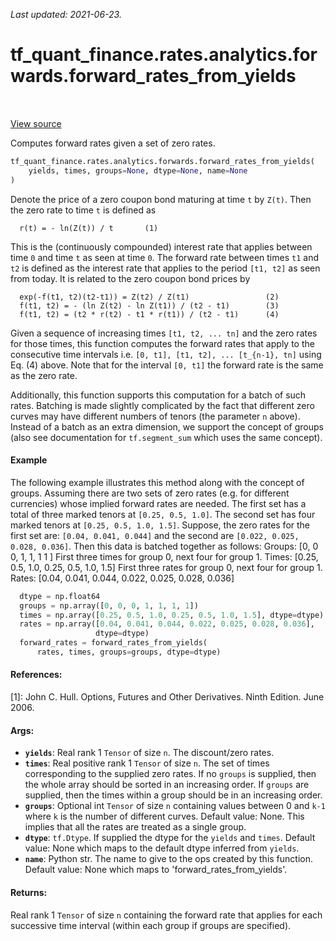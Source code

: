 <!--
This file is generated by a tool. Do not edit directly.
For open-source contributions the docs will be updated automatically.
-->

*Last updated: 2021-06-23.*

<div itemscope itemtype="http://developers.google.com/ReferenceObject">
<meta itemprop="name" content="tf_quant_finance.rates.analytics.forwards.forward_rates_from_yields" />
<meta itemprop="path" content="Stable" />
</div>

# tf_quant_finance.rates.analytics.forwards.forward_rates_from_yields

<!-- Insert buttons and diff -->

<table class="tfo-notebook-buttons tfo-api" align="left">
</table>

<a target="_blank" href="https://github.com/google/tf-quant-finance/blob/master/tf_quant_finance/rates/analytics/forwards.py">View source</a>



Computes forward rates given a set of zero rates.

```python
tf_quant_finance.rates.analytics.forwards.forward_rates_from_yields(
    yields, times, groups=None, dtype=None, name=None
)
```



<!-- Placeholder for "Used in" -->

Denote the price of a zero coupon bond maturing at time `t` by `Z(t)`. Then
the zero rate to time `t` is defined as

```None
  r(t) = - ln(Z(t)) / t       (1)

```

This is the (continuously compounded) interest rate that applies between time
`0` and time `t` as seen at time `0`. The forward rate between times `t1` and
`t2` is defined as the interest rate that applies to the period `[t1, t2]`
as seen from today. It is related to the zero coupon bond prices by

```None
  exp(-f(t1, t2)(t2-t1)) = Z(t2) / Z(t1)                 (2)
  f(t1, t2) = - (ln Z(t2) - ln Z(t1)) / (t2 - t1)        (3)
  f(t1, t2) = (t2 * r(t2) - t1 * r(t1)) / (t2 - t1)      (4)
```

Given a sequence of increasing times `[t1, t2, ... tn]` and the zero rates
for those times, this function computes the forward rates that apply to the
consecutive time intervals i.e. `[0, t1], [t1, t2], ... [t_{n-1}, tn]` using
Eq. (4) above. Note that for the interval `[0, t1]` the forward rate is the
same as the zero rate.

Additionally, this function supports this computation for a batch of such
rates. Batching is made slightly complicated by the fact that different
zero curves may have different numbers of tenors (the parameter `n` above).
Instead of a batch as an extra dimension, we support the concept of groups
(also see documentation for `tf.segment_sum` which uses the same concept).

#### Example

The following example illustrates this method along with the concept of
groups. Assuming there are two sets of zero rates (e.g. for different
currencies) whose implied forward rates are needed. The first set has a total
of three marked tenors at `[0.25, 0.5, 1.0]`. The second set
has four marked tenors at `[0.25, 0.5, 1.0, 1.5]`.
Suppose, the zero rates for the first set are:
`[0.04, 0.041, 0.044]` and the second are `[0.022, 0.025, 0.028, 0.036]`.
Then this data is batched together as follows:
Groups: [0,    0    0,   1,    1,   1    1  ]
First three times for group 0, next four for group 1.
Times:  [0.25, 0.5, 1.0, 0.25, 0.5, 1.0, 1.5]
First three rates for group 0, next four for group 1.
Rates:  [0.04, 0.041, 0.044, 0.022, 0.025, 0.028, 0.036]


```python
  dtype = np.float64
  groups = np.array([0, 0, 0, 1, 1, 1, 1])
  times = np.array([0.25, 0.5, 1.0, 0.25, 0.5, 1.0, 1.5], dtype=dtype)
  rates = np.array([0.04, 0.041, 0.044, 0.022, 0.025, 0.028, 0.036],
                   dtype=dtype)
  forward_rates = forward_rates_from_yields(
      rates, times, groups=groups, dtype=dtype)
```

#### References:

[1]: John C. Hull. Options, Futures and Other Derivatives. Ninth Edition.
  June 2006.

#### Args:


* <b>`yields`</b>: Real rank 1 `Tensor` of size `n`. The discount/zero rates.
* <b>`times`</b>: Real positive rank 1 `Tensor` of size `n`. The set of times
  corresponding to the supplied zero rates. If no `groups` is supplied, then
  the whole array should be sorted in an increasing order. If `groups` are
  supplied, then the times within a group should be in an increasing order.
* <b>`groups`</b>: Optional int `Tensor` of size `n` containing values between 0 and
  `k-1` where `k` is the number of different curves.
  Default value: None. This implies that all the rates are treated as a
    single group.
* <b>`dtype`</b>: `tf.Dtype`. If supplied the dtype for the `yields` and `times`.
  Default value: None which maps to the default dtype inferred from
  `yields`.
* <b>`name`</b>: Python str. The name to give to the ops created by this function.
  Default value: None which maps to 'forward_rates_from_yields'.


#### Returns:

Real rank 1 `Tensor` of size `n` containing the forward rate that applies
for each successive time interval (within each group if groups are
specified).
